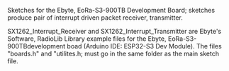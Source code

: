 Sketches for the Ebyte, EoRa-S3-900TB Development Board; sketches produce pair of interrupt driven packet receiver, transmitter.

SX1262_Interrupt_Receiver and SX1262_Interrupt_Transmitter are Ebyte's Software, RadioLib Library example files for the Ebyte, EoRa-S3-900TBdevelopment boad (Arduino IDE: ESP32-S3 Dev Module).
The files "boards.h" and "utilites.h; must go in the same folder as the main sketch file.
